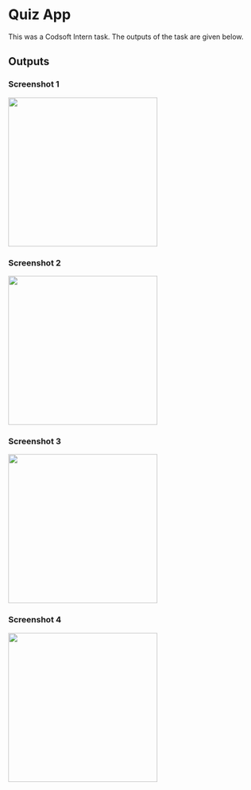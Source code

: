 # Quiz App

This was a Codsoft Intern task. The outputs of the task are given below.

## Outputs

### Screenshot 1
<img src="https://github.com/Suhaib-ahamed/Suhaib-ahamed-QuizApp-Intern-Codsoft/assets/128374152/66dec0f5-5c25-4fba-aba2-3baa7b1ed4ee" width="300">


### Screenshot 2
<img src="https://github.com/Suhaib-ahamed/Suhaib-ahamed-QuizApp-Intern-Codsoft/assets/128374152/58673c8f-b49f-4b7e-8d21-fa5d15f8dfca"
  width="300">

### Screenshot 3
<img src = "https://github.com/Suhaib-ahamed/Suhaib-ahamed-QuizApp-Intern-Codsoft/assets/128374152/39a47acd-8780-4ea5-a552-6681db3e0f93" width="300">


### Screenshot 4
<img src = "https://github.com/Suhaib-ahamed/Suhaib-ahamed-QuizApp-Intern-Codsoft/assets/128374152/8ecf9f22-cd4a-4263-bc1e-a212cc8008cf" width="300">

